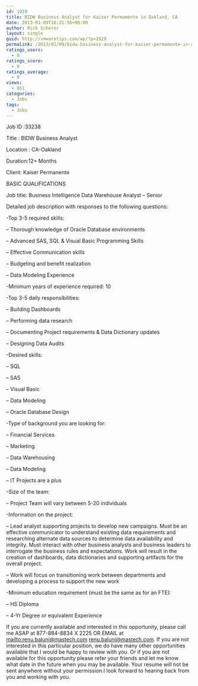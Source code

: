```yaml
---
id: 1929
title: BIDW Business Analyst for Kaiser Permamente in Oakland, CA
date: 2013-01-09T16:21:56+00:00
author: Rick Scherer
layout: single
guid: http://vmwaretips.com/wp/?p=1929
permalink: /2013/01/09/bidw-business-analyst-for-kaiser-permamente-in-oakland-ca/
ratings_users:
  - 0
ratings_score:
  - 0
ratings_average:
  - 0
views:
  - 851
categories:
  - Jobs
tags:
  - Jobs
---
```

Job ID :33238

Title : BIDW Business Analyst 

Location : CA-Oakland

Duration:12+ Months

Client: Kaiser Permanente

BASIC QUALIFICATIONS 

Job title: Business Intelligence Data Warehouse Analyst &#8211; Senior 

Detailed job description with responses to the following questions: 

-Top 3-5 required skills: 

&#8211; Thorough knowledge of Oracle Database environments 

&#8211; Advanced SAS, SQL & Visual Basic Programming Skills 

&#8211; Effective Communication skills 

&#8211; Budgeting and benefit realization 

&#8211; Data Modeling Experience 

-Minimum years of experience required: 10 

-Top 3-5 daily responsibilities: 

&#8211; Building Dashboards 

&#8211; Performing data research 

&#8211; Documenting Project requirements & Data Dictionary updates 

&#8211; Designing Data Audits 

-Desired skills: 

&#8211; SQL 

&#8211; SAS 

&#8211; Visual Basic 

&#8211; Data Modeling 

&#8211; Oracle Database Design 

-Type of background you are looking for: 

&#8211; Financial Services 

&#8211; Marketing 

&#8211; Data Warehousing 

&#8211; Data Modeling 

&#8211; IT Projects are a plus 

-Size of the team: 

&#8211; Project Team will vary between 5-20 individuals 

-Information on the project: 

&#8211; Lead analyst supporting projects to develop new campaigns. Must be an effective communicator to understand existing data requirements and researching alternate data sources to determine data availability and integrity. Must interact with other business analysts and business leaders to interrogate the business rules and expectations. Work will result in the creation of dashboards, data dictionaries and supporting artifacts for the overall project. 

&#8211; Work will focus on transitioning work between departments and developing a process to support the new work 

-Minimum education requirement (must be the same as for an FTE): 

&#8211; HS Diploma 

&#8211; 4-Yr Degree or equivalent Experience

If you are currently available and interested in this opportunity, please call me ASAP at 877-884-8834 X 2225 OR EMAIL at <mailto:renu.baluni@mastech.com> renu.baluni@mastech.com. If you are not interested in this particular position, we do have many other opportunities available that I would be happy to review with you. Or if you are not available for this opportunity please refer your friends and let me know what date in the future when you may be available. Your resume will not be sent anywhere without your permission.I look forward to hearing back from you and working with you.